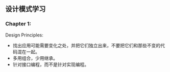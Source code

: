 ## 设计模式学习



### Chapter 1:

Design Principles:	

- 找出应用可能需要变化之处，并把它们独立出来，不要把它们和那些不变的代码混在一起。
- 多用组合，少用继承。
- 针对接口编程，而不是针对实现编程。



